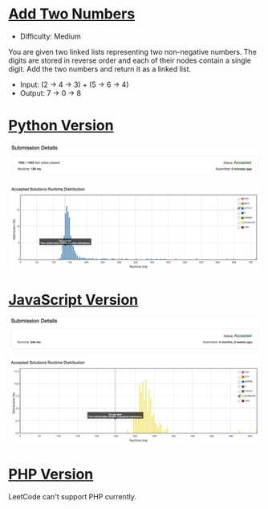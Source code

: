 [Add Two Numbers](https://leetcode.com/problems/add-two-numbers/)
========
- Difficulty: Medium

You are given two linked lists representing two non-negative numbers. The digits are stored in reverse order and each of their nodes contain a single digit. Add the two numbers and return it as a linked list.

- Input: (2 -> 4 -> 3) + (5 -> 6 -> 4)
- Output: 7 -> 0 -> 8

[Python Version](https://github.com/fukuball/LeetCode/blob/master/Q2/q2-add-two-numbers.py)
========
![Submission Details](https://github.com/fukuball/LeetCode/blob/master/Q2/q2-add-two-numbers-py.png)

[JavaScript Version](https://github.com/fukuball/LeetCode/blob/master/Q2/q2-add-two-numbers.js)
========
![Submission Details](https://github.com/fukuball/LeetCode/blob/master/Q2/q2-add-two-numbers-js.png)

[PHP Version](https://github.com/fukuball/LeetCode/blob/master/Q2/q2-add-two-numbers.php)
========
LeetCode can't support PHP currently.